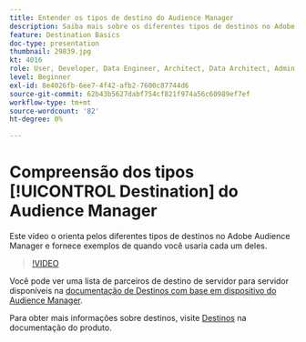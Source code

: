 ```yaml
---
title: Entender os tipos de destino do Audience Manager
description: Saiba mais sobre os diferentes tipos de destinos no Adobe Audience Manager e forneça exemplos de quando você usaria cada um.
feature: Destination Basics
doc-type: presentation
thumbnail: 29839.jpg
kt: 4016
role: User, Developer, Data Engineer, Architect, Data Architect, Admin, Leader
level: Beginner
exl-id: 8e4026fb-6ee7-4f42-afb2-7600c87744d6
source-git-commit: 62b43b5627dabf754cf821f974a56c60989ef7ef
workflow-type: tm+mt
source-wordcount: '82'
ht-degree: 0%

---
```


# Compreensão dos tipos [!UICONTROL Destination] do Audience Manager

Este vídeo o orienta pelos diferentes tipos de destinos no Adobe Audience Manager e fornece exemplos de quando você usaria cada um deles.

>[!VIDEO](https://video.tv.adobe.com/v/29839/?quality=12)

Você pode ver uma lista de parceiros de destino de servidor para servidor disponíveis na [documentação de Destinos com base em dispositivo do Audience Manager](https://experienceleague.adobe.com/docs/audience-manager/user-guide/features/destinations/device-based/device-based-destinations-list.html?lang=pt-BR).

Para obter mais informações sobre destinos, visite [Destinos](https://experienceleague.adobe.com/docs/audience-manager/user-guide/features/destinations/destinations.html?lang=pt-BR) na documentação do produto.
